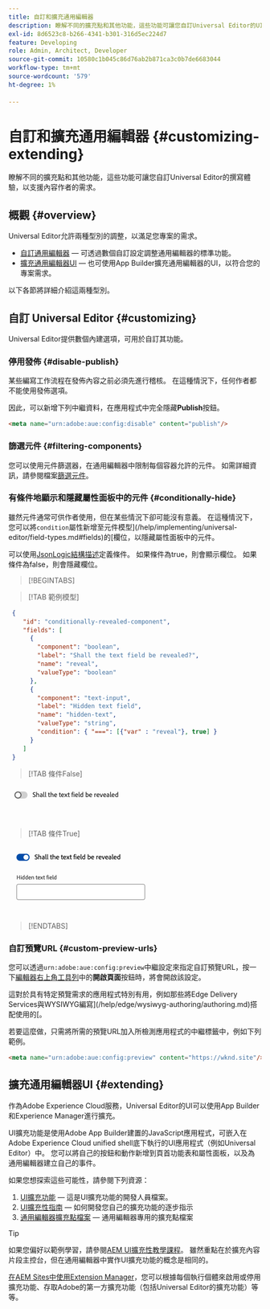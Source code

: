 ```yaml
---
title: 自訂和擴充通用編輯器
description: 瞭解不同的擴充點和其他功能，這些功能可讓您自訂Universal Editor的UI，以支援內容作者的需求。
exl-id: 8d6523c8-b266-4341-b301-316d5ec224d7
feature: Developing
role: Admin, Architect, Developer
source-git-commit: 10580c1b045c86d76ab2b871ca3c0b7de6683044
workflow-type: tm+mt
source-wordcount: '579'
ht-degree: 1%

---
```



# 自訂和擴充通用編輯器 {#customizing-extending}

瞭解不同的擴充點和其他功能，這些功能可讓您自訂Universal Editor的撰寫體驗，以支援內容作者的需求。

## 概觀 {#overview}

Universal Editor允許兩種型別的調整，以滿足您專案的需求。

* [自訂通用編輯器](#customizing) — 可透過數個自訂設定調整通用編輯器的標準功能。
* [擴充通用編輯器UI](#extending) — 也可使用App Builder擴充通用編輯器的UI，以符合您的專案需求。

以下各節將詳細介紹這兩種型別。

## 自訂 Universal Editor {#customizing}

Universal Editor提供數個內建選項，可用於自訂其功能。

### 停用發佈 {#disable-publish}

某些編寫工作流程在發佈內容之前必須先進行稽核。 在這種情況下，任何作者都不能使用發佈選項。

因此，可以新增下列中繼資料，在應用程式中完全隱藏&#x200B;**Publish**&#x200B;按鈕。

```html
<meta name="urn:adobe:aue:config:disable" content="publish"/>
```

### 篩選元件 {#filtering-components}

您可以使用元件篩選器，在通用編輯器中限制每個容器允許的元件。 如需詳細資訊，請參閱檔案[篩選元件](/help/implementing/universal-editor/filtering.md)。

### 有條件地顯示和隱藏屬性面板中的元件 {#conditionally-hide}

雖然元件通常可供作者使用，但在某些情況下卻可能沒有意義。 在這種情況下，您可以將`condition`屬性新增至元件模型](/help/implementing/universal-editor/field-types.md#fields)的[欄位，以隱藏屬性面板中的元件。

可以使用[JsonLogic結構描述](https://jsonlogic.com/)定義條件。 如果條件為true，則會顯示欄位。 如果條件為false，則會隱藏欄位。

>[!BEGINTABS]

>[!TAB 範例模型]

```json
 {
    "id": "conditionally-revealed-component",
    "fields": [
      {
        "component": "boolean",
        "label": "Shall the text field be revealed?",
        "name": "reveal",
        "valueType": "boolean"
      },
      {
        "component": "text-input",
        "label": "Hidden text field",
        "name": "hidden-text",
        "valueType": "string",
        "condition": { "===": [{"var" : "reveal"}, true] }
      }
    ]
 }
```

>[!TAB 條件False]

![隱藏的文字欄位](assets/hidden.png)

>[!TAB 條件True]

![顯示的文字欄位](assets/shown.png)

>[!ENDTABS]

### 自訂預覽URL {#custom-preview-urls}

您可以透過`urn:adobe:aue:config:preview`中繼設定來指定自訂預覽URL，按一下[編輯器右上角工具列](/help/sites-cloud/authoring/universal-editor/navigation.md#universal-editor-toolbar)中的&#x200B;**開啟頁面**&#x200B;按鈕時，將會開啟該設定。

這對於具有特定預覽需求的應用程式特別有用，例如那些將Edge Delivery Services與WYSIWYG編寫](/help/edge/wysiwyg-authoring/authoring.md)搭配使用的[。

若要這麼做，只需將所需的預覽URL加入所檢測應用程式的中繼標籤中，例如下列範例。

```html
<meta name="urn:adobe:aue:config:preview" content="https://wknd.site"/>
```

## 擴充通用編輯器UI {#extending}

作為Adobe Experience Cloud服務，Universal Editor的UI可以使用App Builder和Experience Manager進行擴充。

UI擴充功能是使用Adobe App Builder建置的JavaScript應用程式，可嵌入在Adobe Experience Cloud unified shell底下執行的UI應用程式（例如Universal Editor）中。 您可以將自己的按鈕和動作新增到頁首功能表和屬性面板，以及為通用編輯器建立自己的事件。

如果您想探索這些可能性，請參閱下列資源：

1. [UI擴充功能](https://developer.adobe.com/uix/docs/) — 這是UI擴充功能的開發人員檔案。
1. [UI擴充性指南](https://developer.adobe.com/uix/docs/guides/) — 如何開發您自己的擴充功能的逐步指示
1. [通用編輯器擴充點檔案](https://developer.adobe.com/uix/docs/services/aem-universal-editor/) — 通用編輯器專用的擴充點檔案

>[!TIP]
>
>如果您偏好以範例學習，請參閱[AEM UI擴充性教學課程](https://experienceleague.adobe.com/en/docs/experience-manager-learn/cloud-service/developing/extensibility/ui/overview)。 雖然重點在於擴充內容片段主控台，但在通用編輯器中實作UI擴充功能的概念是相同的。

[在AEM Sites中使用Extension Manager](https://developer.adobe.com/uix/docs/extension-manager/)，您可以根據每個執行個體來啟用或停用擴充功能、存取Adobe的第一方擴充功能（包括Universal Editor的擴充功能）等等。
